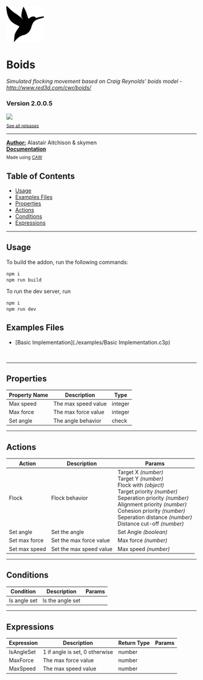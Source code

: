 <img src="./src/icon.svg?rand=4576" width="100" /><br>
# Boids
<i>Simulated flocking movement based on Craig Reynolds' boids model - http://www.red3d.com/cwr/boids/</i> <br>
### Version 2.0.0.5

[<img src="https://placehold.co/200x50/4493f8/FFF?text=Download&font=montserrat" width="200"/>](https://github.com/skymen/boids_sdkv2/releases/download/skymenBoids-2.0.0.5.c3addon/skymenBoids-2.0.0.5.c3addon)
<br>
<sub> [See all releases](https://github.com/skymen/boids_sdkv2/releases) </sub> <br>

---
<b><u>Author:</u></b> Alastair Aitchison & skymen <br>
<b>[Documentation](https://www.construct.net/en/make-games/addons/530/boids/documentation)</b>  <br>
<sub>Made using [CAW](https://marketplace.visualstudio.com/items?itemName=skymen.caw) </sub><br>

## Table of Contents
- [Usage](#usage)
- [Examples Files](#examples-files)
- [Properties](#properties)
- [Actions](#actions)
- [Conditions](#conditions)
- [Expressions](#expressions)
---
## Usage
To build the addon, run the following commands:

```
npm i
npm run build
```

To run the dev server, run

```
npm i
npm run dev
```

## Examples Files
- [Basic Implementation](./examples/Basic Implementation.c3p)
</br>

---
## Properties
| Property Name | Description | Type |
| --- | --- | --- |
| Max speed | The max speed value | integer |
| Max force | The max force value | integer |
| Set angle | The angle behavior | check |


---
## Actions
| Action | Description | Params
| --- | --- | --- |
| Flock | Flock behavior | Target X             *(number)* <br>Target Y             *(number)* <br>Flock with             *(object)* <br>Target priority             *(number)* <br>Seperation priority             *(number)* <br>Alignment priority             *(number)* <br>Cohesion priority             *(number)* <br>Seperation distance             *(number)* <br>Distance cut-off             *(number)* <br> |
| Set angle | Set the angle | Set Angle             *(boolean)* <br> |
| Set max force | Set the max force value | Max force             *(number)* <br> |
| Set max speed | Set the max speed value | Max speed             *(number)* <br> |


---
## Conditions
| Condition | Description | Params
| --- | --- | --- |
| Is angle set | Is the angle set |  |


---
## Expressions
| Expression | Description | Return Type | Params
| --- | --- | --- | --- |
| IsAngleSet | 1 if angle is set, 0 otherwise | number |  | 
| MaxForce | The max force value | number |  | 
| MaxSpeed | The max speed value | number |  | 

